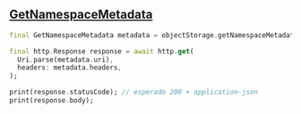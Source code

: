 ## [GetNamespaceMetadata](https://docs.oracle.com/en-us/iaas/api/#/en/objectstorage/20160918/Namespace/GetNamespaceMetadata)

```dart
final GetNamespaceMetadata metadata = objectStorage.getNamespaceMetadata();

final http.Response response = await http.get(
  Uri.parse(metadata.uri),
  headers: metadata.headers,
);

print(response.statusCode); // esperado 200 + application-json
print(response.body);
```